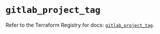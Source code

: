 # `gitlab_project_tag`

Refer to the Terraform Registry for docs: [`gitlab_project_tag`](https://registry.terraform.io/providers/gitlabhq/gitlab/17.3.0/docs/resources/project_tag).
